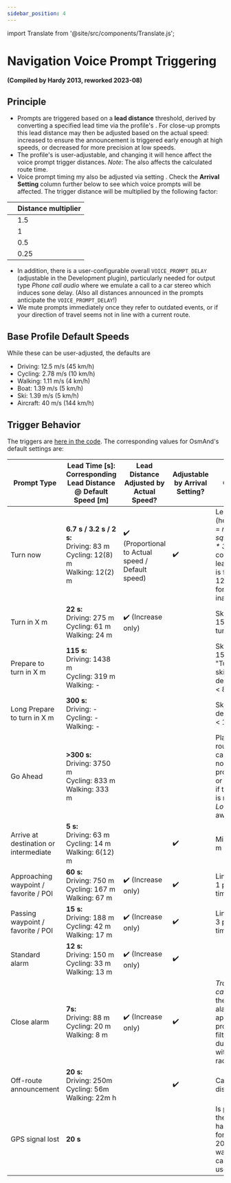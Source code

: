 ```yaml
---
sidebar_position: 4
---
```


import Translate from '@site/src/components/Translate.js';

# Navigation Voice Prompt Triggering

                               
**(Compiled by Hardy 2013, reworked 2023-08)**
## Principle
* Prompts are triggered based on a **lead distance** threshold, derived by converting a specified lead time via the profile's **<Translate android="true" ids="default_speed_setting_title" />**. For close-up prompts this lead distance may then be adjusted based on the actual speed: increased to ensure the announcement is triggered early enough at high speeds, or decreased for more precision at low speeds.
* The profile's **<Translate android="true" ids="default_speed_setting_title" />** is user-adjustable, and changing it will hence affect the voice prompt trigger distances.
*Note*: The **<Translate android="true" ids="default_speed_setting_title" />** also affects the calculated route time.
* Voice prompt timing my also be adjusted via setting **<Translate android="true" ids="arrival_distance" />**. Check the **Arrival Setting** column further below to see which voice prompts will be affected. The trigger distance will be multiplied by the following factor:

**<Translate android="true" ids="arrival_distance" />** | Distance multiplier
--- | --- 
**<Translate android="true" ids="arrival_distance_factor_early" />** | 1.5
**<Translate android="true" ids="arrival_distance_factor_normally" />** | 1
**<Translate android="true" ids="arrival_distance_factor_late" />** | 0.5
**<Translate android="true" ids="arrival_distance_factor_at_last" />** | 0.25
* In addition, there is a user-configurable overall `VOICE_PROMPT_DELAY` (adjustable in the Development plugin), particularly needed for output type _Phone call audio_ where we emulate a call to a car stereo which induces sone delay. (Also all distances announced in the prompts anticipate  the `VOICE_PROMPT_DELAY`!)
* We mute prompts immediately once they refer to outdated events, or if your direction of travel seems not in line with a current route.

## Base Profile Default Speeds
While these can be user-adjusted, the defaults are
* Driving: 12.5 m/s (45 km/h)
* Cycling: 2.78 m/s (10 km/h)
* Walking: 1.11 m/s (4 km/h)
* Boat: 1.39 m/s (5 km/h)
* Ski: 1.39  m/s (5 km/h)
* Aircraft: 40 m/s (144 km/h)

## Trigger Behavior

The triggers are [here in the code](https://github.com/osmandapp/OsmAnd/blob/master/OsmAnd/src/net/osmand/plus/routing/data/AnnounceTimeDistances.java#L65). The corresponding values for OsmAnd's default settings are:

Prompt Type | Lead Time [s]:<br/>Corresponding<br/>Lead Distance @ Default Speed [m] | Lead Distance Adjusted by Actual Speed? | Adjustable by Arrival Setting? | Comment |
--- | --- | --- | --- | --- |
Turn now | **6.7 s / 3.2 s / 2 s:**<br/>Driving: 83 m<br/>Cycling: 12(8) m<br/>Walking: 12(2) m | :heavy_check_mark: (Proportional to Actual speed / Default speed) | :heavy_check_mark: | Lead time (heuristically) = _max(8, sqrt(defSpeed \* 3.6))_. The corresponding lead distance is floored at 12 m to allow for position inaccuracy. |
Turn in X m | **22 s:**<br/>Driving: 275 m<br/>Cycling: 61 m<br/>Walking: 24 m | :heavy_check_mark: (Increase only) |  | Skipped if < 15 s before turn |
Prepare to turn in X m | **115 s:**<br/>Driving: 1438 m<br/>Cycling: 319 m<br/>Walking: - |  |  | Skipped if < 150 m before "Turn in", skipped for default speed < 8 km/h |
Long Prepare to turn in X m | **300 s:**<br/>Driving: -<br/>Cycling: -<br/>Walking: - |  |  | Skipped if default speed < 108 km/h |
Go Ahead | **>300 s:**<br/>Driving: 3750 m<br/>Cycling: 833 m<br/>Walking: 333 m | | | Plays after route calculation if no other prompt is due, or after a turn if the next turn is more than _Long Prepare_ away |
Arrive at destination or intermediate | **5 s:**<br/>Driving: 63 m<br/>Cycling: 14 m<br/>Walking: 6(12) m | |:heavy_check_mark: | Minimum 12 m |
Approaching waypoint / favorite / POI | **60 s:**<br/>Driving: 750 m<br/>Cycling: 167 m<br/>Walking: 67 m | :heavy_check_mark: (Increase only) | :heavy_check_mark: | Limited to max 1 point at a time |
Passing waypoint / favorite / POI | **15 s:**<br/>Driving: 188 m<br/>Cycling: 42 m<br/>Walking: 17 m | :heavy_check_mark: (Increase only) | :heavy_check_mark: | Limited to max 3 points at a time |
Standard alarm | **12 s:**<br/>Driving: 150 m<br/>Cycling: 33 m<br/>Walking: 13 m | :heavy_check_mark: (Increase only) | :heavy_check_mark: | 
Close alarm | **7s:**<br/> Driving: 88 m<br/>Cycling: 20 m<br/>Walking: 8 m | :heavy_check_mark: (Increase only) | :heavy_check_mark: | _Traffic calming_ uses the _Passing_ alarm for the approach prompt, and filters duplicates within this radius |
Off-route announcement | **20 s:**<br/>Driving: 250m<br/>Cycling: 56m<br/>Walking: 22m h| | :heavy_check_mark: | Can be disabled |
GPS signal lost | **20 s** | | | Is played after the GPS signal has been lost for continuous 20 s and this was not caused by user action. |
